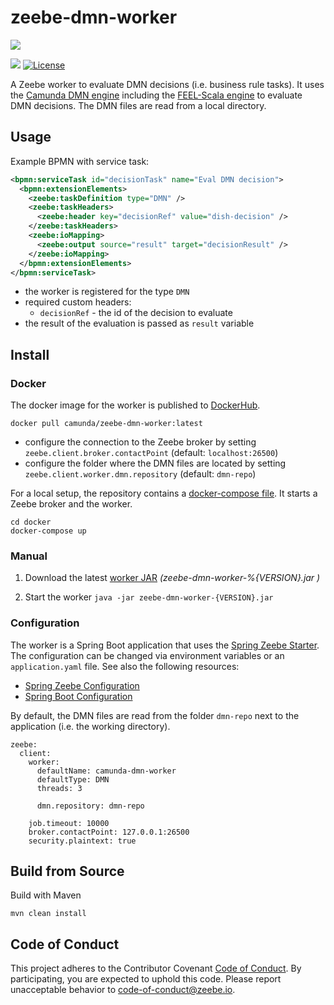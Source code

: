 # zeebe-dmn-worker

[![](https://img.shields.io/badge/Community%20Extension-An%20open%20source%20community%20maintained%20project-FF4700)](https://github.com/camunda-community-hub/community)

[![](https://img.shields.io/badge/Lifecycle-Stable-brightgreen)](https://github.com/Camunda-Community-Hub/community/blob/main/extension-lifecycle.md#stable-)
[![License](https://img.shields.io/badge/License-Apache%202.0-blue.svg)](https://opensource.org/licenses/Apache-2.0)

A Zeebe worker to evaluate DMN decisions (i.e. business rule tasks). It uses the [Camunda DMN engine](https://docs.camunda.org/manual/7.12/reference/dmn11/) including the [FEEL-Scala engine](https://github.com/camunda/feel-scala) to evaluate DMN decisions. The DMN files are read from a local directory.

## Usage

Example BPMN with service task:

```xml
<bpmn:serviceTask id="decisionTask" name="Eval DMN decision">
  <bpmn:extensionElements>
    <zeebe:taskDefinition type="DMN" />
    <zeebe:taskHeaders>
      <zeebe:header key="decisionRef" value="dish-decision" />
    </zeebe:taskHeaders>
    <zeebe:ioMapping>
      <zeebe:output source="result" target="decisionResult" />
    </zeebe:ioMapping>
  </bpmn:extensionElements>
</bpmn:serviceTask>
```

* the worker is registered for the type `DMN`
* required custom headers:
    * `decisionRef` - the id of the decision to evaluate
* the result of the evaluation is passed as `result` variable

## Install

### Docker

The docker image for the worker is published to [DockerHub](https://hub.docker.com/r/camunda/zeebe-dmn-worker).

```
docker pull camunda/zeebe-dmn-worker:latest
```
* configure the connection to the Zeebe broker by setting `zeebe.client.broker.contactPoint` (default: `localhost:26500`) 
* configure the folder where the DMN files are located by setting `zeebe.client.worker.dmn.repository` (default: `dmn-repo`)

For a local setup, the repository contains a [docker-compose file](docker/docker-compose.yml). It starts a Zeebe broker and the worker. 

```
cd docker
docker-compose up
```

### Manual

1. Download the latest [worker JAR](https://github.com/zeebe-io/zeebe-dmn-worker/releases) _(zeebe-dmn-worker-%{VERSION}.jar
)_

1. Start the worker
    `java -jar zeebe-dmn-worker-{VERSION}.jar`

### Configuration

The worker is a Spring Boot application that uses the [Spring Zeebe Starter](https://github.com/zeebe-io/spring-zeebe). The configuration can be changed via environment variables or an `application.yaml` file. See also the following resources:
* [Spring Zeebe Configuration](https://github.com/zeebe-io/spring-zeebe#configuring-zeebe-connection)
* [Spring Boot Configuration](https://docs.spring.io/spring-boot/docs/current/reference/html/spring-boot-features.html#boot-features-external-config)

By default, the DMN files are read from the folder `dmn-repo` next to the application (i.e. the working directory).

```
zeebe:
  client:
    worker:
      defaultName: camunda-dmn-worker
      defaultType: DMN
      threads: 3
    
      dmn.repository: dmn-repo

    job.timeout: 10000
    broker.contactPoint: 127.0.0.1:26500
    security.plaintext: true
```

## Build from Source

Build with Maven

`mvn clean install`

## Code of Conduct

This project adheres to the Contributor Covenant [Code of
Conduct](/CODE_OF_CONDUCT.md). By participating, you are expected to uphold
this code. Please report unacceptable behavior to
code-of-conduct@zeebe.io.
